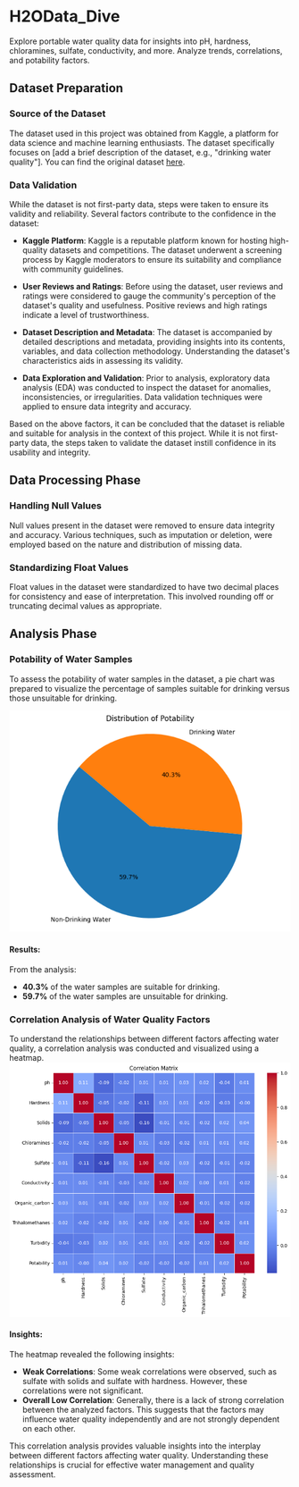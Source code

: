 # H2OData_Dive
Explore portable water quality data for insights into pH, hardness, chloramines, sulfate, conductivity, and more. Analyze trends, correlations, and potability factors.


## Dataset Preparation

### Source of the Dataset
The dataset used in this project was obtained from Kaggle, a platform for data science and machine learning enthusiasts. The dataset specifically focuses on [add a brief description of the dataset, e.g., "drinking water quality"]. You can find the original dataset [here](link-to-the-dataset).

### Data Validation
While the dataset is not first-party data, steps were taken to ensure its validity and reliability. Several factors contribute to the confidence in the dataset:

- **Kaggle Platform**: Kaggle is a reputable platform known for hosting high-quality datasets and competitions. The dataset underwent a screening process by Kaggle moderators to ensure its suitability and compliance with community guidelines.
  
- **User Reviews and Ratings**: Before using the dataset, user reviews and ratings were considered to gauge the community's perception of the dataset's quality and usefulness. Positive reviews and high ratings indicate a level of trustworthiness.

- **Dataset Description and Metadata**: The dataset is accompanied by detailed descriptions and metadata, providing insights into its contents, variables, and data collection methodology. Understanding the dataset's characteristics aids in assessing its validity.

- **Data Exploration and Validation**: Prior to analysis, exploratory data analysis (EDA) was conducted to inspect the dataset for anomalies, inconsistencies, or irregularities. Data validation techniques were applied to ensure data integrity and accuracy.

Based on the above factors, it can be concluded that the dataset is reliable and suitable for analysis in the context of this project. While it is not first-party data, the steps taken to validate the dataset instill confidence in its usability and integrity.


## Data Processing Phase

### Handling Null Values
Null values present in the dataset were removed to ensure data integrity and accuracy. Various techniques, such as imputation or deletion, were employed based on the nature and distribution of missing data.

### Standardizing Float Values
Float values in the dataset were standardized to have two decimal places for consistency and ease of interpretation. This involved rounding off or truncating decimal values as appropriate.


## Analysis Phase

### Potability of Water Samples

To assess the potability of water samples in the dataset, a pie chart was prepared to visualize the percentage of samples suitable for drinking versus those unsuitable for drinking.

![Pie Chart](sc/potabilityPie.png)

#### Results:
From the analysis:
- **40.3%** of the water samples are suitable for drinking.
- **59.7%** of the water samples are unsuitable for drinking.



### Correlation Analysis of Water Quality Factors

To understand the relationships between different factors affecting water quality, a correlation analysis was conducted and visualized using a heatmap.
![Heatmap](sc/correlationCompare.png)
#### Insights:
The heatmap revealed the following insights:
- **Weak Correlations**: Some weak correlations were observed, such as sulfate with solids and sulfate with hardness. However, these correlations were not significant.
- **Overall Low Correlation**: Generally, there is a lack of strong correlation between the analyzed factors. This suggests that the factors may influence water quality independently and are not strongly dependent on each other.

This correlation analysis provides valuable insights into the interplay between different factors affecting water quality. Understanding these relationships is crucial for effective water management and quality assessment.
